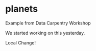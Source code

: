 # planets
Example from Data Carpentry Workshop

We started working on this yesterday.

Local Change!